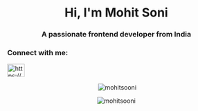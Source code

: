 <h1 align="center">Hi, I'm Mohit Soni</h1>
<h3 align="center">A passionate frontend developer from India</h3>

<h3 align="left">Connect with me:</h3>
<p align="left">
<a href="https://linkedin.com/in/https://www.linkedin.com/in/mohit-soni-3b780a1b6/" target="blank"><img align="center" src="https://raw.githubusercontent.com/rahuldkjain/github-profile-readme-generator/master/src/images/icons/Social/linked-in-alt.svg" alt="https://www.linkedin.com/in/mohit-soni-3b780a1b6/" height="30" width="40" /></a>
</p>

<p align="center">&nbsp;<img align="center" src="https://github-readme-stats.vercel.app/api?username=mohitsooni&show_icons=true&locale=en" alt="mohitsooni" /></p>

<p align="center"><img align="center" src="https://github-readme-streak-stats.herokuapp.com/?user=mohitsooni&" alt="mohitsooni" /></p>
